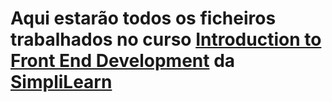 # Aqui estarão todos os ficheiros trabalhados no curso <a href="https://www.simplilearn.com/front-end-developer-free-course-skillup?tag=Introduction%20to%20front%20end">Introduction to Front End Development</a> da <a href="https://www.simplilearn.com/">SimpliLearn</a>
